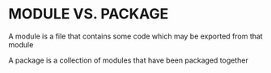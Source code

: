 # MODULE VS. PACKAGE

A module is a file that contains some code which may be exported from that module

A package is a collection of modules that have been packaged together